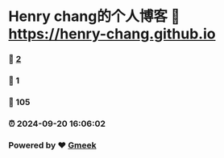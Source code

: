 # Henry chang的个人博客 :link: https://henry-chang.github.io 
### :page_facing_up: [2](https://henry-chang.github.io/tag.html) 
### :speech_balloon: 1 
### :hibiscus: 105 
### :alarm_clock: 2024-09-20 16:06:02 
### Powered by :heart: [Gmeek](https://github.com/Meekdai/Gmeek)
